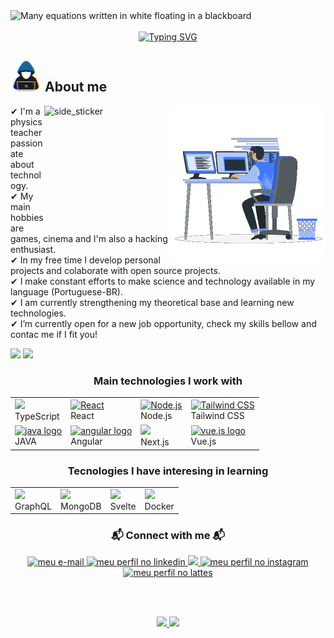   <div>
    <img
      src="my-github-profile-cover.gif"
      height="300px"
      alt="Many equations written in white floating in a blackboard"
    />
  </div>
  <br>
  <!-- **About Me** -->

  <div align="center">
    <a href="https://git.io/typing-svg"><img src="https://readme-typing-svg.demolab.com?font=Fira+Code&weight=600&size=32&duration=1500&pause=500&center=true&vCenter=true&width=800&lines=Hello%2C+I'm+Marcos!;A+FullStack+Web+Developer%2C;Learner%2C+teacher+and+researcher%2C;I+love+physics%2C+math+and+tech%2C;And+I+try+to+help+people+with+that." alt="Typing SVG" /></a>
  </div>

<!--   <hr>
  <div>
    <p>Hello, I'm Marcos Oliveira, currently residing in Brazil. I have a degree in Physics and now I'm a Web FullStack Developer. I'm passionate about problem-solving and learning new things, which motivates me both in physics and programming.</p>
    <p>In my adolescence, I developed private game servers using Lua, which introduced me to programming and databases. I also created small websites using PHP and JavaScript. My journey eventually led me to physics, but my passion for programming never faded. I'm continuously learning and exploring web development and infosec.</p>
  </div>
  <hr> -->

  ## <picture><img src = "https://github.com/0xAbdulKhalid/0xAbdulKhalid/raw/main/assets/mdImages/about_me.gif" width = 50px></picture> **About me**

<picture> <img align="right" src="https://github.com/0xAbdulKhalid/0xAbdulKhalid/raw/main/assets/mdImages/Right_Side.gif" width = 250px></picture>
<img align="right" width=200px height=200px alt="side_sticker" src="https://media.giphy.com/media/TEnXkcsHrP4YedChhA/giphy.gif" />

✔ I'm a physics teacher passionate about technology. <br>
✔ My main hobbies are games, cinema and I'm also a hacking enthusiast. <br>
✔ In my free time I develop personal projects and colaborate with open source projects. <br>
✔ I make constant efforts to make science and technology available in my language (Portuguese-BR). <br>
✔ I am currently strengthening my theoretical base and learning new technologies. <br>
✔ I’m currently open for a new job opportunity, check my skills bellow and contac me if I fit you! <br>

<img src="https://user-images.githubusercontent.com/73097560/115834477-dbab4500-a447-11eb-908a-139a6edaec5c.gif">
<img src="https://user-images.githubusercontent.com/73097560/115834477-dbab4500-a447-11eb-908a-139a6edaec5c.gif">
  
  <div align="center">
    <h3>Main technologies I work with</h3>
    <table>
      <tr>
        <td>
          <a href="https://www.typescriptlang.org/">
            <img src="https://img.shields.io/badge/TypeScript-007ACC?style=for-the-badge&logo=typescript&logoColor=white">
          </a>
          <br>
          TypeScript
        </td>
        <td>
          <a href="https://reactjs.org/">
            <img src="https://img.shields.io/badge/React-20232A?style=for-the-badge&logo=react&logoColor=61DAFB" alt="React"/>
          </a>
          <br>
          React
        </td>
        <td>
          <a href="https://nodejs.org/en/">
            <img src="https://img.shields.io/badge/Node.js-339933?style=for-the-badge&logo=nodedotjs&logoColor=white" alt="Node.js"/>
          </a>
          <br>
          Node.js
        </td>
        <td>
          <a href="https://tailwindcss.com/">
            <img src="https://img.shields.io/badge/Tailwind_CSS-38B2AC?style=for-the-badge&logo=tailwind-css&logoColor=white" alt="Tailwind CSS"/>
          </a>
          <br>
          Tailwind CSS
        </td>
      </tr>
      <tr>
        <td>
          <a href="https://www.java.com/">
            <img src="https://img.shields.io/badge/Java-ED8B00?style=for-the-badge&logo=openjdk&logoColor=white" alt="java logo">
          </a>
          <br>
          JAVA
        </td>
        <td>
          <a href="https://angular.io/">
            <img src="https://img.shields.io/badge/Angular-DD0031?style=for-the-badge&logo=angular&logoColor=white" alt="angular logo">
          </a>
          <br>
          Angular
        </td>
        <td>
          <a href="https://nextjs.org/">
            <img src="https://img.shields.io/badge/next.js-000000?style=for-the-badge&logo=nextdotjs&logoColor=white">
          </a>
          <br>
          Next.js
        </td>
        <td>
          <a href="https://vuejs.org/">
            <img src="https://img.shields.io/badge/Vue.js-35495E?style=for-the-badge&logo=vuedotjs&logoColor=4FC08D" alt="vue.js logo">
          </a>
          <br>
          Vue.js
        </td>
      </tr>
    </table>
  </div>

  <div align="center">
    <h3>Tecnologies I have interesing in learning</h3>
    <table>
      <tr>
        <td>
          <a href="https://graphql.org/">
            <img src="https://img.shields.io/badge/GraphQl-E10098?style=for-the-badge&logo=graphql&logoColor=white">
          </a>
          <br>
          GraphQL
        </td>
        <td>
          <a href="https://www.mongodb.com/">
            <img src="https://img.shields.io/badge/MongoDB-4EA94B?style=for-the-badge&logo=mongodb&logoColor=white">
          </a>
          <br>
          MongoDB
        </td>
        <td>
          <a href="https://svelte.dev/">
            <img src="https://img.shields.io/badge/Svelte-4A4A55?style=for-the-badge&logo=svelte&logoColor=FF3E00">
          </a>
          <br>
          Svelte
        </td>
        <td>
          <a href="https://www.docker.com/">
            <img src="https://img.shields.io/badge/Docker-2CA5E0?style=for-the-badge&logo=docker&logoColor=white">
          </a>
          <br>
          Docker
        </td>
      </tr>
    </table>
  </div>

  <!--########### Contact me please ###########-->
  <div align="center">
    <h3>📬 Connect with me 📬</h3>
    <a href="mailto:developer.marcos.oliveira@gmail.com">
      <img src="https://img.shields.io/badge/Gmail-D14836?style=for-the-badge&amp;logo=Gmail&amp;logoColor=white" alt="meu e-mail">
    </a>
    <a href="https://www.linkedin.com/in/particlemarcos/">
      <img src="https://img.shields.io/badge/LinkedIn-0077B5?style=for-the-badge&logo=linkedin&logoColor=white" alt="meu perfil no linkedin"> 
    </a>
    <a href="https://discordapp.com/users/259740847443148811">
      <img src="https://img.shields.io/badge/Discord-7289DA?style=for-the-badge&logo=discord&logoColor=white">
    </a>
    <a href="https://www.instagram.com/particlemarcos/">
      <img src="https://img.shields.io/badge/Instagram-E4405F?style=for-the-badge&amp;logo=instagram&amp;logoColor=white" alt="meu perfil no instagram">
    </a>
    <a href="http://lattes.cnpq.br/7927460489449153">
      <img src="https://img.shields.io/badge/Lattes-0077B5?style=for-the-badge&amp;logo=Lattes&amp;logoColor=white" alt="meu perfil no lattes">
    </a>

<br><br>

<div align='center'>
   <a href="https://github.com/the-physicist">
  <img height="180em" src="https://github-readme-stats.vercel.app/api?username=the-physicist&show_icons=true&theme=radical&count_private=true"/>
  <img height="180em" src="https://github-readme-stats.vercel.app/api/top-langs/?username=the-physicist&layout=compact&langs_count=7&theme=dark"/>
</div>
